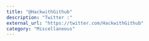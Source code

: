 ```yaml
---
title: "@HackwithGithub"
description: "Twitter :"
external_url: "https://twitter.com/HackwithGithub"
category: "Miscellaneous"
---
```

